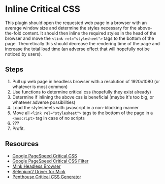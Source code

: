 # Inline Critical CSS

This plugin should open the requested web page in a browser with an average window size and determine the styles necessary for the above-the-fold content. It should then inline the required styles in the head of the browser and move the `<link rel="stylesheet">` tags to the bottom of the page. Theoretically this should decrease the rendering time of the page and increase the total load time (an adverse effect that will hopefully not be noticed by users).

## Steps

1. Pull up web page in headless browser with a resolution of 1920x1080 (or whatever is most common)
2. Use functions to determine critical css (hopefully they exist already)
3. Determine if inlining the above css is beneficial (maybe it's too big, or whatever adverse possibilities)
4. Load the stylesheets with javascript in a non-blocking manner
5. Move all `<link rel="stylesheet">` tags to the bottom of the page in a `<noscript>` tag in case of no scripts
6. ???
7. Profit.

## Resources

- [Google PageSpeed Critical CSS](https://developers.google.com/speed/pagespeed/service/PrioritizeCriticalCss)
- [Google PageSpeed Critical CSS Filter](https://developers.google.com/speed/pagespeed/module/filter-prioritize-critical-css)
- [Mink Headless Browser](https://github.com/Behat/Mink)
- [Selenium2 Driver for Mink](https://github.com/Behat/MinkSelenium2Driver)
- [Penthouse Critical CSS Generator](https://github.com/pocketjoso/penthouse)
